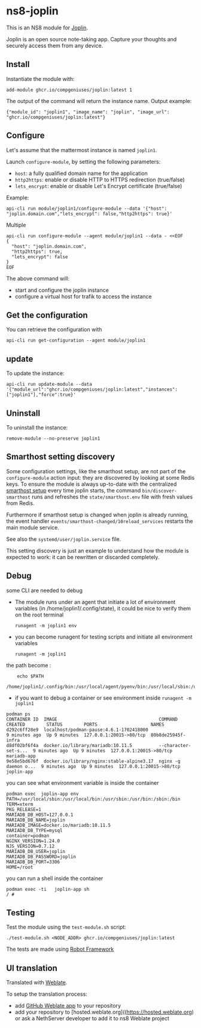 # ns8-joplin

This is an NS8 module for [Joplin](https://joplinapp.org/).

Joplin is an open source note-taking app. Capture your thoughts and securely access them from any device.


## Install

Instantiate the module with:

    add-module ghcr.io/compgeniuses/joplin:latest 1

The output of the command will return the instance name.
Output example:

    {"module_id": "joplin1", "image_name": "joplin", "image_url": "ghcr.io/compgeniuses/joplin:latest"}

## Configure

Let's assume that the mattermost instance is named `joplin1`.

Launch `configure-module`, by setting the following parameters:
- `host`: a fully qualified domain name for the application
- `http2https`: enable or disable HTTP to HTTPS redirection (true/false)
- `lets_encrypt`: enable or disable Let's Encrypt certificate (true/false)


Example:
```
api-cli run module/joplin1/configure-module --data '{"host": "joplin.domain.com","lets_encrypt": false,"http2https": true}'
```

Multiple

```
api-cli run configure-module --agent module/joplin1 --data - <<EOF
{
  "host": "joplin.domain.com",
  "http2https": true,
  "lets_encrypt": false
}
EOF
```

The above command will:
- start and configure the joplin instance
- configure a virtual host for trafik to access the instance

## Get the configuration
You can retrieve the configuration with

```
api-cli run get-configuration --agent module/joplin1
```
## update

To update the instance:

    api-cli run update-module --data '{"module_url":"ghcr.io/compgeniuses/joplin:latest","instances":["joplin1"],"force":true}'
## Uninstall

To uninstall the instance:

    remove-module --no-preserve joplin1

## Smarthost setting discovery

Some configuration settings, like the smarthost setup, are not part of the
`configure-module` action input: they are discovered by looking at some
Redis keys.  To ensure the module is always up-to-date with the
centralized [smarthost
setup](https://nethserver.github.io/ns8-core/core/smarthost/) every time
joplin starts, the command `bin/discover-smarthost` runs and refreshes
the `state/smarthost.env` file with fresh values from Redis.

Furthermore if smarthost setup is changed when joplin is already
running, the event handler `events/smarthost-changed/10reload_services`
restarts the main module service.

See also the `systemd/user/joplin.service` file.

This setting discovery is just an example to understand how the module is
expected to work: it can be rewritten or discarded completely.

## Debug

some CLI are needed to debug

- The module runs under an agent that initiate a lot of environment variables (in /home/joplin1/.config/state), it could be nice to verify them
on the root terminal

    `runagent -m joplin1 env`

- you can become runagent for testing scripts and initiate all environment variables
  
    `runagent -m joplin1`

 the path become : 
```
    echo $PATH
    /home/joplin1/.config/bin:/usr/local/agent/pyenv/bin:/usr/local/sbin:/usr/local/bin:/usr/sbin:/usr/bin:/usr/
```

- if you want to debug a container or see environment inside
 `runagent -m joplin1`
 ```
podman ps
CONTAINER ID  IMAGE                                      COMMAND               CREATED        STATUS        PORTS                    NAMES
d292c6ff28e9  localhost/podman-pause:4.6.1-1702418000                          9 minutes ago  Up 9 minutes  127.0.0.1:20015->80/tcp  80b8de25945f-infra
d8df02bf6f4a  docker.io/library/mariadb:10.11.5          --character-set-s...  9 minutes ago  Up 9 minutes  127.0.0.1:20015->80/tcp  mariadb-app
9e58e5bd676f  docker.io/library/nginx:stable-alpine3.17  nginx -g daemon o...  9 minutes ago  Up 9 minutes  127.0.0.1:20015->80/tcp  joplin-app
```

you can see what environment variable is inside the container
```
podman exec  joplin-app env
PATH=/usr/local/sbin:/usr/local/bin:/usr/sbin:/usr/bin:/sbin:/bin
TERM=xterm
PKG_RELEASE=1
MARIADB_DB_HOST=127.0.0.1
MARIADB_DB_NAME=joplin
MARIADB_IMAGE=docker.io/mariadb:10.11.5
MARIADB_DB_TYPE=mysql
container=podman
NGINX_VERSION=1.24.0
NJS_VERSION=0.7.12
MARIADB_DB_USER=joplin
MARIADB_DB_PASSWORD=joplin
MARIADB_DB_PORT=3306
HOME=/root
```

you can run a shell inside the container

```
podman exec -ti   joplin-app sh
/ # 
```
## Testing

Test the module using the `test-module.sh` script:


    ./test-module.sh <NODE_ADDR> ghcr.io/compgeniuses/joplin:latest

The tests are made using [Robot Framework](https://robotframework.org/)

## UI translation

Translated with [Weblate](https://hosted.weblate.org/projects/ns8/).

To setup the translation process:

- add [GitHub Weblate app](https://docs.weblate.org/en/latest/admin/continuous.html#github-setup) to your repository
- add your repository to [hosted.weblate.org]((https://hosted.weblate.org) or ask a NethServer developer to add it to ns8 Weblate project
